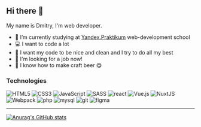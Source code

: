 ## Hi there 👋

My name is Dmitry, I'm web developer.

- 🔭 I’m currently studying at [Yandex.Praktikum](https://praktikum.yandex.ru/web) web-development school
- :computer: I want to code a lot
- :shower: I want my code to be nice and clean and I try to do all my best
- :eyes: I'm looking for a job now!
- :beer: I know how to make craft beer :yum:

### Technologies

![HTML5](https://img.shields.io/badge/HTML5-151515?style=for-the-badge&logo=HTML5)
![CSS3](https://img.shields.io/badge/CSS-151515?style=for-the-badge&logo=CSS3)
![JavaScript](https://img.shields.io/badge/JavaScript-151515?style=for-the-badge&logo=JavaScript)
![SASS](https://img.shields.io/badge/SASS-151515?style=for-the-badge&logo=SASS)
![react](https://img.shields.io/badge/react-151515?style=for-the-badge&logo=react)
![Vue.js](https://img.shields.io/badge/vue-151515?style=for-the-badge&logo=vuedotjs)
![NuxtJS](https://img.shields.io/badge/Nuxt-151515?style=for-the-badge&logo=nuxt.js)
![Webpack](https://img.shields.io/badge/Webpack-151515?style=for-the-badge&logo=Webpack)
![php](https://img.shields.io/badge/php-151515?style=for-the-badge&logo=php)
![mysql](https://img.shields.io/badge/mysql-151515?style=for-the-badge&logo=mysql)
![git](https://img.shields.io/badge/git-151515?style=for-the-badge&logo=git)
![figma](https://img.shields.io/badge/figma-151515?style=for-the-badge&logo=figma)

----------------

[![Anurag's GitHub stats](https://github-readme-stats.vercel.app/api?username=nosdmitry&theme=dark&show_icons=true&hide_border=true&count_private=true)](https://github.com/anuraghazra/github-readme-stats)

